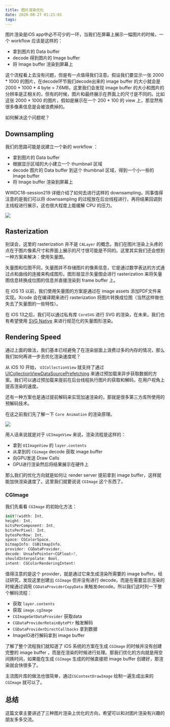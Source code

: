 ```yaml
---
title: 图片渲染优化
date: 2020-08-27 01:21:01
tags:
---
```


图片渲染是iOS app中必不可少的一环，当我们在屏幕上展示一幅图片的时候，一个 workflow 应该是这样的：

- 拿到图片的 Data buffer
- decode 得到图片的 Image buffer
- 将 Image buffer 渲染到屏幕上

这个流程看上去没有问题，但是有一点值得我们注意。假设我们要显示一张 2000 * 1000 的图片，在decode环节我们decode出来的 image buffer 的大小就会是 2000 * 1000 * 4 byte = 7.6MB，这里我们会发现 image buffer 的大小和图片的分辨率是正相关的，但有的时候，图片和最终展示在界面上的尺寸是不同的。比如这张 2000 * 1000 的图片，假如是展示在一个 200 * 100 的 view 上，那显然有很多像素信息是会被浪费掉的。

如何解决这个问题呢？

## Downsampling

我们的思路可能是说建立一个新的 workflow ：

- 拿到图片的 Data buffer
- 根据显示区域的大小建立一个 thumbnail 区域
- decode 图片的 Data buffer 到这个 thumbnail 区域，得到一个小一些的 Image buffer
- 将 Image buffer 渲染到屏幕上

WWDC18-session219 详细介绍了如何去进行这样的 downsampling，同事值得注意的是我们可以将 downsampling 的过程放在后台线程进行，再将结果回调到主线程进行展示，这也很大程度上能缓解 CPU 的压力。

![](219_hd_image_and_graphics_best_practices-0001.png)

## Rasterization

别误会，这里的 rasterization 并不是 `CALayer` 的概念。我们在图片渲染上头疼的点在于图片像素尺寸和界面上展示的尺寸很可能是不同的。这里其实我们还会想到一种方案来解决：使用矢量图。

矢量图和位图不同，矢量图并不存储图片的像素信息，它是通过数学表达的方式通过点和曲线的连接来构成图形。图形层显示矢量图会进行 rasterization 来将矢量图信息转换成位图的信息并直接渲染到 frame buffer 上。

在 iOS 13 以前，我们使用矢量图的方案是通过在 image assets 添加PDF文件来实现。Xcode 会在编译期来进行 rasterization 将图片转换成位图（当然这样做也失去了矢量图的一些特性）。

在 iOS 13之后，我们可以通过私有库 `CoreSVG` 进行 SVG 的渲染，在未来，我们也有希望使用 [SVG Native](https://svgwg.org/specs/svg-native/) 来进行规范化的矢量图形渲染。

## Rendering Speed

通过上面的做法，我们基本已经避免了在渲染层面上浪费过多的内存的情况，那么我们如何再进一步去优化渲染速度呢？

从 iOS 10 开始， `UICollectionView` 就支持了通过 [UICollectionViewDataSourcePrefetching](https://developer.apple.com/documentation/uikit/uicollectionviewdatasourceprefetching) 来通过预加载来异步获取数据的方案。我们可以通过预加载来提前在后台线程执行图片的获取和解码，在用户视角上提高渲染的速度。

还有一种方案也是通过提前解码来实现加速渲染的，那就是很多第三方库所使用的预解码技术。

在这之前我们先了解一下 `Core Animation` 的渲染原理。

![](1*IVE7oJ666BYq8RtLq-Vs4Q.png)

用人话来说就是对于 `UIImageView` 来说，渲染流程是这样的：

- 拿到 `UIImageView` 的 `layer.contents`
- 从拿到的 `CGimage` decode 获取 image buffer
- 向GPU发送 Draw Calls
- GPU进行渲染然后将结果展示在硬件上

那么我们的优化方向就是如何让 render server 提前拿到 image buffer，这样就能加快渲染速度了。这里我们就要说说 `CGImage` 这个东西了。

### CGImage

我们先看看 `CGImage` 的初始化方法：

``` swift
init?(width: Int, 
height: Int, 
bitsPerComponent: Int, 
bitsPerPixel: Int, 
bytesPerRow: Int, 
space: CGColorSpace, 
bitmapInfo: CGBitmapInfo, 
provider: CGDataProvider, 
decode: UnsafePointer<CGFloat>?, 
shouldInterpolate: Bool, 
intent: CGColorRenderingIntent)
```

值得注意的是这个 provider，就是通过它来生成渲染所需要的 image buffer。经过研究，发现这里创建出 `CGImage` 但并没有进行 decode，而是在需要显示渲染的时候通过调用 `CGDataProviderCopyData` 来触发decode。所以我们这时列一下整个解码流程：

- 获取 `layer.contents`
- 获取 `image.cgImage`
- `CGImageGetDataProvider` 获取data
- `CGDataProviderRetainBytePtr` 触发解码
- `CGDataProviderDirectCallbacks` 拿到数据
- ImageIO进行解码拿到 image buffer

了解了整个流程我们就知道了 iOS 系统的方案在生成 `CGImage` 的时候并没有创建完整的 image buffer ，而是在渲染的时候进行处理。那我们优化的方向就是用空间换时间，如果能在生成 `CGImage` 生成的时候直接把 image buffer 创建好，那渲染就会快很多了。

主流图片库的做法也很简单，通过`CGContextDrawImage` 绘制一遍生成出来的 `CGImage` 就可以了。

## 总结

这篇文章主要讲述了三种图片渲染上优化的方向，希望可以和对图片渲染有兴趣的朋友多多交流。
